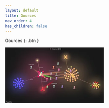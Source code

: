 ```yaml
---
layout: default
title: Gources
nav_order: 4
has_children: false
---
```



Gources
{: .btn }


![image](/img/gource.gif "image")

